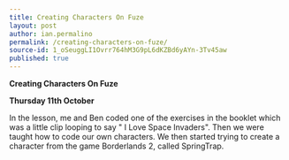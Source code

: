 ```yaml
---
title: Creating Characters On Fuze
layout: post
author: ian.permalino
permalink: /creating-characters-on-fuze/
source-id: 1_oSeuggLI1Ovrr764hM3G9pL6dKZBd6yAYn-3Tv45aw
published: true
---
```

**Creating Characters On Fuze**

**Thursday 11th October**

In the lesson, me and Ben coded one of the exercises in the booklet which was a little clip looping to say " I Love Space Invaders". Then we were taught how to code our own characters. We then started trying to create a character from the game Borderlands 2, called SpringTrap.

